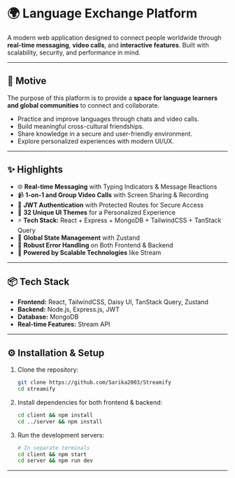 # 🌍 Language Exchange Platform

A modern web application designed to connect people worldwide through **real-time messaging**, **video calls**, and **interactive features**. Built with scalability, security, and performance in mind.

---

## 🎯 Motive

The purpose of this platform is to provide a **space for language learners and global communities** to connect and collaborate.

* Practice and improve languages through chats and video calls.
* Build meaningful cross-cultural friendships.
* Share knowledge in a secure and user-friendly environment.
* Explore personalized experiences with modern UI/UX.

---

## ✨ Highlights

* 🌐 **Real-time Messaging** with Typing Indicators & Message Reactions
* 📹 **1-on-1 and Group Video Calls** with Screen Sharing & Recording
* 🔐 **JWT Authentication** with Protected Routes for Secure Access
* 🎨 **32 Unique UI Themes** for a Personalized Experience
* ⚡ **Tech Stack:** React + Express + MongoDB + TailwindCSS + TanStack Query
* 🧠 **Global State Management** with Zustand
* 🚨 **Robust Error Handling** on Both Frontend & Backend
* 🎯 **Powered by Scalable Technologies** like Stream

---

## 📦 Tech Stack

* **Frontend:** React, TailwindCSS, Daisy UI, TanStack Query, Zustand
* **Backend:** Node.js, Express.js, JWT
* **Database:** MongoDB
* **Real-time Features:** Stream API

---

## ⚙️ Installation & Setup

1. Clone the repository:

   ```bash
   git clone https://github.com/Sarika2003/Streamify
   cd streamify
   ```

2. Install dependencies for both frontend & backend:

   ```bash
   cd client && npm install
   cd ../server && npm install
   ```

3. Run the development servers:

   ```bash
   # In separate terminals
   cd client && npm start
   cd server && npm run dev
   ```

---
